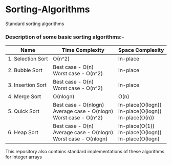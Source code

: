 # Sorting-Algorithms
Standard sorting algorithms

### Description of some basic sorting algorithms:-

|Name | Time Complexity | Space Complexity|
---- | --------------- | -----------------
|1. Selection Sort | O(n^2) | In-place|
|2. Bubble Sort | Best case - O(n)<br>Worst case - O(n^2)| In-place| 
|3. Insertion Sort | Best case - O(n)<br>Worst case - O(n^2)| In-place|      
|4. Merge Sort | O(nlogn) | O(n)|
|5. Quick Sort | Best case - O(nlogn)<br>Average case - O(nlogn)<br>Worst case - O(n^2)| In-place(O(logn))<br>In-place(O(logn))<br>In-place(O(n))|
|6. Heap Sort | Best case - O(n)<br>Average case - O(nlogn)<br>Worst case - O(nlogn)| In-place(O(1))<br>In-place(O(logn))<br>In-place(O(logn)|
                                

This repository also contains standard implementations of these algorithms for integer arrays
